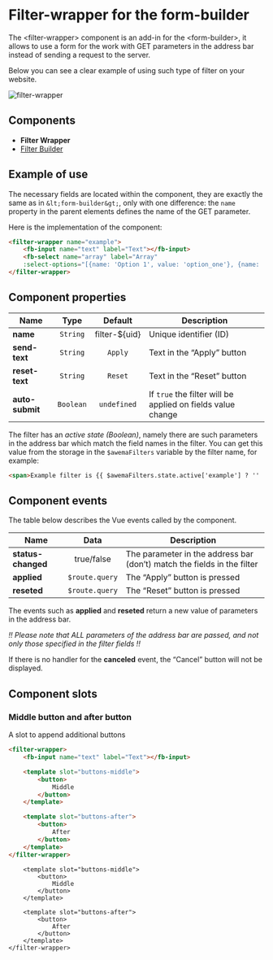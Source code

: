 # Filter-wrapper for the form-builder

The &lt;filter-wrapper&gt; component is an add-in for the &lt;form-builder&gt;, it allows to use a form for the work with GET parameters in the address bar instead of sending a request to the server.

Below you can see a clear example of using such type of filter on your website.

![filter-wrapper](/assets/awema-pl/filter-wrapper/img/docs/filter-wrapper.gif)

## Components
* **Filter Wrapper**
* [Filter Builder](./filter-builder.md)

<h2 id="fw-example">Example of use</h2>

The necessary fields are located within the component, they are exactly the same as in `&lt;form-builder&gt;`, only with one difference: the `name` property in the  parent elements defines the name of the GET parameter.

Here is the implementation of the <filter-wrapper> component:

```html
<filter-wrapper name="example">
    <fb-input name="text" label="Text"></fb-input>
    <fb-select name="array" label="Array"
    :select-options="[{name: 'Option 1', value: 'option_one'}, {name: 'Option 2', value: 'option_two'}]"></fb-select>
</filter-wrapper>
```


<h2 id="fw-options">Component properties</h2>

| Name           | Type      | Default       | Description                       |
|----------------|:---------:|:-------------:|-----------------------------------|
| **name**       | `String`  | filter-${uid} | Unique identifier (ID)            |
| **send-text**  | `String`  | `Apply`       | Text in the “Apply” button        |
| **reset-text** | `String`  | `Reset`       | Text in the “Reset” button        |
| **auto-submit**| `Boolean` | `undefined`   | If `true` the filter will be applied on fields value change |

The filter has an *active state (Boolean)*, namely there are such parameters in the address bar which match the field names in the filter. You can get this value from the storage in the `$awemaFilters` variable by the filter name, for example:

```html
<span>Example filter is {{ $awemaFilters.state.active['example'] ? '' : 'not' }} active</span>
```


<h2 id="fw-events">Component events</h2>

The table below describes the Vue events called by the component.

| Name               | Data           | Description                                                  |
|--------------------|:--------------:|--------------------------------------------------------------|
| **status-changed** | true/false     | The parameter in the address bar (don’t) match the fields in the filter |
| **applied**        | `$route.query` | The “Apply” button is pressed                                    |
| **reseted**        | `$route.query` | The “Reset” button is pressed                                     |

The events such as **applied** and **reseted** return a new value of parameters in the address bar.

*!! Please note that ALL parameters of the address bar are passed, and not only those specified in the filter fields !!*

If there is no handler for the **canceled** event, the “Cancel” button will not be displayed.


## Component slots

### Middle button and after button

A slot to append additional buttons

```html
<filter-wrapper>
    <fb-input name="text" label="Text"></fb-input>

    <template slot="buttons-middle">
        <button>
            Middle
        </button>
    </template>

    <template slot="buttons-after">
        <button>
            After
        </button>
    </template>
</filter-wrapper>
```

<div class="vue-example">
    <filter-wrapper>
        <fb-input name="text" label="Text"></fb-input>

        <template slot="buttons-middle">
            <button>
                Middle
            </button>
        </template>

        <template slot="buttons-after">
            <button>
                After
            </button>
        </template>
    </filter-wrapper>
</div>
